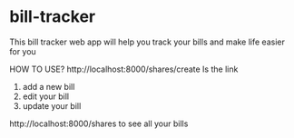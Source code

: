 # bill-tracker
This bill tracker web app will help you track your bills and make life easier for you 

HOW TO USE?
http://localhost:8000/shares/create Is the link
1. add a new bill 
2. edit your bill
3. update your bill

http://localhost:8000/shares
to see all your bills
